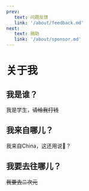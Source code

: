 ```yaml
---
prev:
   text: 问题反馈
   link: '/about/feedback.md'
next:
   text: 捐助
   link: '/about/sponsor.md'
---
```




# 关于我

## 我是谁？

我是学生，~~请给我打钱~~

## 我来自哪儿？

我来自China，这还用说🐴？

## 我要去往哪儿？

~~我要去二次元~~